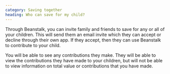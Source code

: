 ```yaml
---
category: Saving together
heading: Who can save for my child?
---
```


Through Beanstalk, you can invite family and friends to save for any or all of your children. This will send them an email invite which they can accept or decline through their own app. If they accept, then they can use Beanstalk to contribute to your child.

You will be able to see any contributions they make.  They will be able to view the contributions they have made to your children, but will not be able to view information on total value or contributions that you have made.